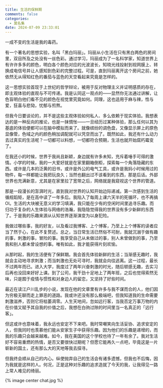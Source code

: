 ```yaml
---
title: 生活的保鲜期
comments: false
categories:
  - 莫名集
date: 2024-07-09 23:33:01
---
```


一成不变的生活是我的毒药。

<!-- excerpt -->

有一个著名的思想实验，名叫「黑白玛丽」。玛丽从小生活在只有黑白两色的房间里，双目所及之处没有一丝色彩。通过学习，玛丽成为了一名科学家，知道世界上有许许多多的颜色，明白各个颜色对应的光波波长，知晓光线投射到视网膜上、转换成电信号并让人感知到色彩的完整过程。可是，直到玛丽离开这个房间之前，她依然无从得知红色的番茄与蓝色的天空看起来究竟是怎样的。

这一思想实验首现于上世纪的哲学辩论，被用于反对物理主义并证明感质的存在，即主观体验的直观与不可传递。我是认同这一观点的——显然你无法通过讲解，让色盲明白他们看不见的颜色在视觉里究竟如何。同理，这也适用于麻与辣，性与爱，狂喜与悲恸，忧郁与煎熬。

但我今日要谈论的，并不是这些主观体验如何私人、多么依赖于现实体验。我想表达的是一种反向的推论，也是一抹惆怅——一旦经历过某种体验，那么任何以其为基底的体验便都可以在脑中模拟而来了。就像缤纷的调色盘，又像显示屏上的原色显像管，色域之内的颜色稍加调配就可以凭空而出了。既然如此，我还有什么动力去过真实的生活呢？一切都可以料想，一切都符合预期，生活也就开始腐朽霉变了。

在我还小的时候，世界于我尚且新颖，身边就有许多未知，充斥着唾手可得的激情。小学的时候，我的一大爱好就是在家里翻箱倒柜，探索每一个角落隐藏的东西。或许是几本的泛黄的旧书，或许是外公的电气工具，或许是我妈小时候用过的物件，每一样都能让我把玩良久；当然也翻出过不该看到的东西，那是后话。外部世界也充满新意，尤其是在家里拉了宽带之后，网络就是我窥视这个世界的管道。

那是一段漫长的澎湃时光，直到我对世界的认知开始边际递减。第一次感到生活的循规蹈矩，是在高中读了一年多后。我陷入了每周上课六天半的死循环，也不再搞 OI。生活的大块被无意义的学习填满，我只能在少有的空闲时间里追寻乐趣。而归功于复杂的人生体验与网络的浩瀚，我隐隐觉得我的世界没有多少新鲜的东西了。于是我的乐趣来源从认知世界逐渐演变为以身犯险。

我做过哪些事，我的好友，以及看过我博客、上个博客，乃至上上个博客的读者应当了然于心，在此不复赘述。总之，当日常生活已然俗不可耐，我就沉溺于做有趣的事，刺激的事，冒险的事。我享受自己从未做过的事，别人未曾做到的事，乃至我和别人都未曾设想的事。唯有如此，我才能获得片刻欢愉。

从那时起，我的生活便有了保鲜期。我会首先体验新鲜的生活；当渐感无趣时，我就会主动地寻求刺激；而当刺激也无处可寻时，我就会向往逃离。这一过程，最长不过两年而已。进入大学，我度过了两年兴奋刺激的时光，随后顿感无趣，去实习后再也没回来好好上课。到了公司，我干劲十足地上了两年班，之后也觉得索然无味，只是囿于疫情与惯性和对身边人的留恋，又坚持了好些时间。

最近在读江户川乱步的小说，发现在他的文章里有许多与我不谋而合的人，他们因为穷极无聊而走上罪恶的道路。我或许还没有那么极端吧，但我知道我的生命需要刺激滋养，否则它将枯萎凋零。人生天地间，忽如远行客，当我否定万事万物的内在价值又赋予其自我的价值之后，我想在白驹过隙的时间里当一名真正的「远行客」。

但这或许也意味着，我永远也安定不下来吧。我时常嘲笑向生活妥协、追求安定的人，但我同时也羡慕他们能从安家生子中获得乐趣。因为他们的乐趣是递增的，而我的乐趣只会越来越难。如今，我在美国的这个学校也待了一年有余了。我对生活好不容易重燃的热情，是否又要很快过期呢？但愿它能再久一点吧，毕竟这是一片崭新的国土，还有那么大的天地等我去探寻。

但我终会顺从自己的内心。纵使抛弃自己的生活会有诸多遗憾，但我也不后悔，因为我就是这样的人。何况，正是这种对乐趣的追求造就了今天的我，让我得见一路上常人难见的绮丽。

{% image center chat.jpg %}